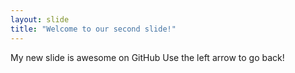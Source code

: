 ```yaml
---
layout: slide
title: "Welcome to our second slide!"
---
```

My new slide is awesome on GitHub
Use the left arrow to go back!
